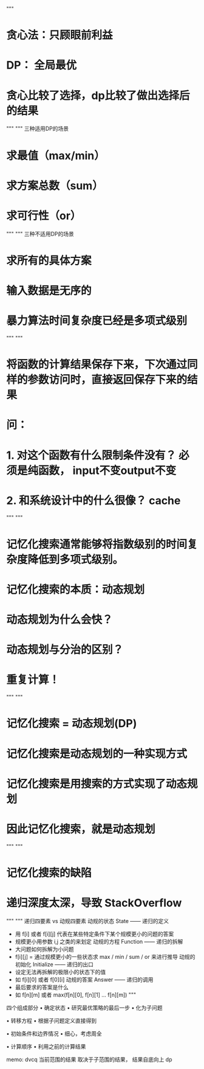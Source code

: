 """
# 贪心法：只顾眼前利益
# DP： 全局最优
# 贪心比较了选择，dp比较了做出选择后的结果
"""
"""
三种适用DP的场景
# 求最值（max/min）
# 求方案总数（sum）
# 求可行性（or）
"""
"""
三种不适用DP的场景
# 求所有的具体方案
# 输入数据是无序的
# 暴力算法时间复杂度已经是多项式级别
"""
"""
# 将函数的计算结果保存下来，下次通过同样的参数访问时，直接返回保存下来的结果
# 问：
# 1. 对这个函数有什么限制条件没有？ 必须是纯函数， input不变output不变
# 2. 和系统设计中的什么很像？ cache
"""
"""
# 记忆化搜索通常能够将指数级别的时间复杂度降低到多项式级别。
# 记忆化搜索的本质：动态规划
# 动态规划为什么会快？
# 动态规划与分治的区别？
# 重复计算！
"""
"""
# 记忆化搜索 = 动态规划(DP)
# 记忆化搜索是动态规划的一种实现方式
# 记忆化搜索是用搜索的方式实现了动态规划
# 因此记忆化搜索，就是动态规划
"""
"""
# 记忆化搜索的缺陷
# 递归深度太深，导致 StackOverflow
"""
"""
递归四要素 vs 动规四要素
动规的状态 State —— 递归的定义
- 用 f[i] 或者 f[i][j] 代表在某些特定条件下某个规模更小的问题的答案
- 规模更小用参数 i,j 之类的来划定
动规的方程 Function —— 递归的拆解
- 大问题如何拆解为小问题
- f[i][j] = 通过规模更小的一些状态求 max / min / sum / or 来进行推导
动规的初始化 Initialize —— 递归的出口
- 设定无法再拆解的极限小的状态下的值
- 如 f[i][0] 或者 f[0][i]
动规的答案 Answer —— 递归的调用
- 最后要求的答案是什么
- 如 f[n][m] 或者 max(f[n][0], f[n][1] … f[n][m])
"""


四个组成部分
• 确定状态
• 研究最优策略的最后一步
• 化为子问题

• 转移方程
• 根据子问题定义直接得到

• 初始条件和边界情况
• 细心，考虑周全

• 计算顺序
• 利用之前的计算结果

memo: dvcq 当前范围的结果 取决于子范围的结果， 结果自底向上
dp
